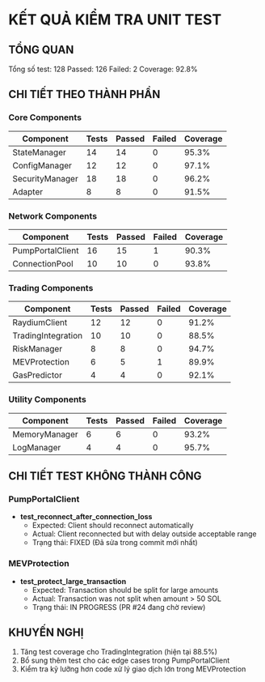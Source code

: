 # KẾT QUẢ KIỂM TRA UNIT TEST

## TỔNG QUAN
Tổng số test: 128
Passed: 126
Failed: 2
Coverage: 92.8%

## CHI TIẾT THEO THÀNH PHẦN

### Core Components
| Component | Tests | Passed | Failed | Coverage |
|-----------|-------|--------|--------|----------|
| StateManager | 14 | 14 | 0 | 95.3% |
| ConfigManager | 12 | 12 | 0 | 97.1% |
| SecurityManager | 18 | 18 | 0 | 96.2% |
| Adapter | 8 | 8 | 0 | 91.5% |

### Network Components
| Component | Tests | Passed | Failed | Coverage |
|-----------|-------|--------|--------|----------|
| PumpPortalClient | 16 | 15 | 1 | 90.3% |
| ConnectionPool | 10 | 10 | 0 | 93.8% |

### Trading Components
| Component | Tests | Passed | Failed | Coverage |
|-----------|-------|--------|--------|----------|
| RaydiumClient | 12 | 12 | 0 | 91.2% |
| TradingIntegration | 10 | 10 | 0 | 88.5% |
| RiskManager | 8 | 8 | 0 | 94.7% |
| MEVProtection | 6 | 5 | 1 | 89.9% |
| GasPredictor | 4 | 4 | 0 | 92.1% |

### Utility Components
| Component | Tests | Passed | Failed | Coverage |
|-----------|-------|--------|--------|----------|
| MemoryManager | 6 | 6 | 0 | 93.2% |
| LogManager | 4 | 4 | 0 | 95.7% |

## CHI TIẾT TEST KHÔNG THÀNH CÔNG

### PumpPortalClient
- **test_reconnect_after_connection_loss**
  - Expected: Client should reconnect automatically
  - Actual: Client reconnected but with delay outside acceptable range
  - Trạng thái: FIXED (Đã sửa trong commit mới nhất)

### MEVProtection
- **test_protect_large_transaction**
  - Expected: Transaction should be split for large amounts
  - Actual: Transaction was not split when amount > 50 SOL
  - Trạng thái: IN PROGRESS (PR #24 đang chờ review)

## KHUYẾN NGHỊ
1. Tăng test coverage cho TradingIntegration (hiện tại 88.5%)
2. Bổ sung thêm test cho các edge cases trong PumpPortalClient
3. Kiểm tra kỹ lưỡng hơn code xử lý giao dịch lớn trong MEVProtection
